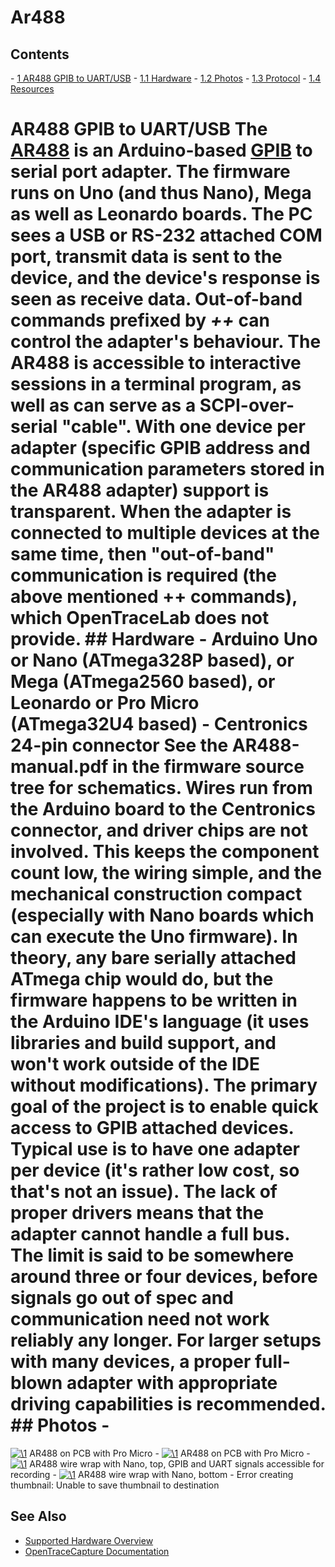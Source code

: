 # Ar488

## Contents 
\- [1 AR488 GPIB to UART/USB](AR488.html#AR488_GPIB_to_UART/USB) \- [1.1 Hardware](AR488.html#Hardware) \- [1.2 Photos](AR488.html#Photos) \- [1.3 Protocol](AR488.html#Protocol) \- [1.4 Resources](AR488.html#Resources) 
# AR488 GPIB to UART/USB The [AR488](https://github.com/Twilight-Logic/AR488) is an Arduino-based [GPIB](./Protocol_decoder:Ieee488.html "Protocol decoder:Ieee488") to serial port adapter. The firmware runs on Uno (and thus Nano), Mega as well as Leonardo boards. The PC sees a USB or RS-232 attached COM port, transmit data is sent to the device, and the device's response is seen as receive data. Out-of-band commands prefixed by *++* can control the adapter's behaviour. The AR488 is accessible to interactive sessions in a terminal program, as well as can serve as a SCPI-over-serial "cable". With **one device per adapter** (specific GPIB address and communication parameters stored in the **AR488** adapter) **support is transparent**. When the adapter is connected to multiple devices at the same time, then "out-of-band" communication is required (the above mentioned ++ commands), which OpenTraceLab does not provide. ## Hardware \- Arduino Uno or Nano (ATmega328P based), or Mega (ATmega2560 based), or Leonardo or Pro Micro (ATmega32U4 based) \- Centronics 24-pin connector See the AR488-manual.pdf in the firmware source tree for schematics. Wires run from the Arduino board to the Centronics connector, and driver chips are not involved. This keeps the component count low, the wiring simple, and the mechanical construction compact (especially with Nano boards which can execute the Uno firmware). In theory, any bare serially attached ATmega chip would do, but the firmware happens to be written in the Arduino IDE's language (it uses libraries and build support, and won't work outside of the IDE without modifications). The primary goal of the project is to enable quick access to GPIB attached devices. Typical use is to have one adapter per device (it's rather low cost, so that's not an issue). The lack of proper drivers means that the adapter cannot handle a full bus. The limit is said to be somewhere around three or four devices, before signals go out of spec and communication need not work reliably any longer. For larger setups with many devices, a proper full-blown adapter with appropriate driving capabilities is recommended. ## Photos \- 
[![\1](../../assets/hardware/general/\2)](./File:Ar488-artag-pcb-top.png.html)
AR488 on PCB with Pro Micro
\- 
[![\1](../../assets/hardware/general/\2)](./File:Ar488-artag-pcb-conn.png.html)
AR488 on PCB with Pro Micro
\- 
[![\1](../../assets/hardware/general/\2)](./File:Ar488-diy-sniff-top.png.html)
AR488 wire wrap with Nano, top, GPIB and UART signals accessible for recording
\- 
[![\1](../../assets/hardware/general/\2)](./File:Ar488-diy-sniff-bot.png.html)
AR488 wire wrap with Nano, bottom
\- 
Error creating thumbnail: Unable to save thumbnail to destination

## See Also
- [Supported Hardware Overview](../supported-hardware.md)
- [OpenTraceCapture Documentation](../../opentracecapture/overview.md)

